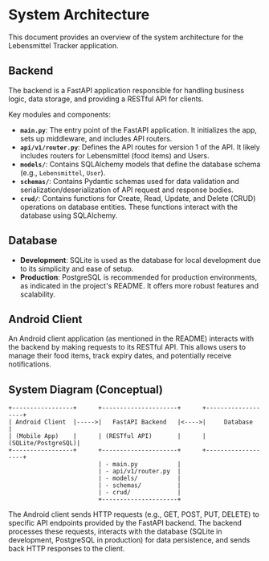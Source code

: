 # System Architecture

This document provides an overview of the system architecture for the Lebensmittel Tracker application.

## Backend

The backend is a FastAPI application responsible for handling business logic, data storage, and providing a RESTful API for clients.

Key modules and components:

*   **`main.py`**: The entry point of the FastAPI application. It initializes the app, sets up middleware, and includes API routers.
*   **`api/v1/router.py`**: Defines the API routes for version 1 of the API. It likely includes routers for Lebensmittel (food items) and Users.
*   **`models/`**: Contains SQLAlchemy models that define the database schema (e.g., `Lebensmittel`, `User`).
*   **`schemas/`**: Contains Pydantic schemas used for data validation and serialization/deserialization of API request and response bodies.
*   **`crud/`**: Contains functions for Create, Read, Update, and Delete (CRUD) operations on database entities. These functions interact with the database using SQLAlchemy.

## Database

*   **Development**: SQLite is used as the database for local development due to its simplicity and ease of setup.
*   **Production**: PostgreSQL is recommended for production environments, as indicated in the project's README. It offers more robust features and scalability.

## Android Client

An Android client application (as mentioned in the README) interacts with the backend by making requests to its RESTful API. This allows users to manage their food items, track expiry dates, and potentially receive notifications.

## System Diagram (Conceptual)

```
+-----------------+      +---------------------+      +-------------------+
| Android Client  |----->|   FastAPI Backend   |<---->|     Database      |
| (Mobile App)    |      | (RESTful API)       |      | (SQLite/PostgreSQL)|
+-----------------+      +---------------------+      +-------------------+
                         | - main.py           |
                         | - api/v1/router.py  |
                         | - models/           |
                         | - schemas/          |
                         | - crud/             |
                         +---------------------+
```

The Android client sends HTTP requests (e.g., GET, POST, PUT, DELETE) to specific API endpoints provided by the FastAPI backend. The backend processes these requests, interacts with the database (SQLite in development, PostgreSQL in production) for data persistence, and sends back HTTP responses to the client.
